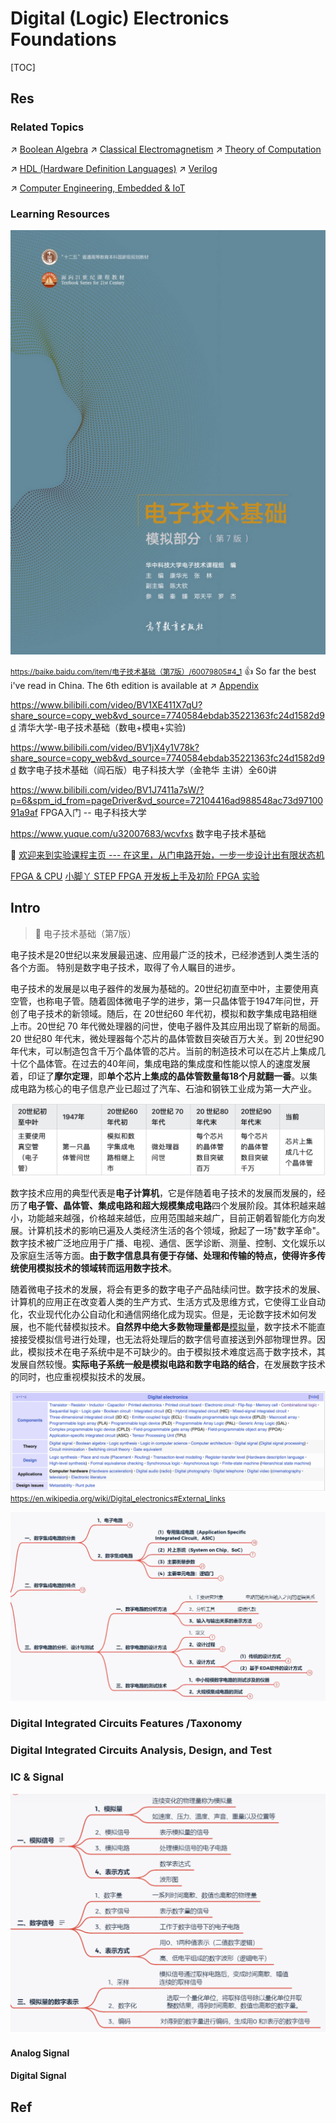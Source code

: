 # Digital (Logic) Electronics Foundations

[TOC]



## Res
### Related Topics
↗ [Boolean Algebra](../../../🧮%20Mathematics/🧊%20Algebra/Boolean%20Algebra/Boolean%20Algebra.md)
↗ [Classical Electromagnetism](../🍏%20Other%20EE%20Theories%20Related%20with%20CS/Classical%20Electromagnetism.md)
↗ [Theory of Computation](../../../🧮%20Mathematics/🤼‍♀️%20Mathematical%20Logics/😶‍🌫️%20Theory%20of%20Computation/Theory%20of%20Computation.md)

↗ [HDL (Hardware Definition Languages)](../../../Computer%20Engineering,%20Embedded%20&%20IoT/Embedded%20Programming%20&%20Software%20Development/Languages/HDL%20(Hardware%20Definition%20Languages)/HDL%20(Hardware%20Definition%20Languages).md)
↗ [Verilog](../../../Computer%20Engineering,%20Embedded%20&%20IoT/Embedded%20Programming%20&%20Software%20Development/Languages/HDL%20(Hardware%20Definition%20Languages)/Verilog/Verilog.md)

↗ [Computer Engineering, Embedded & IoT](../../../Computer%20Engineering,%20Embedded%20&%20IoT/Computer%20Engineering,%20Embedded%20&%20IoT.md)


### Learning Resources

![](../../../../Assets/Pics/resize,m_lfit,w_536,limit_1.jpeg)

<small><url>https://baike.baidu.com/item/电子技术基础（第7版）/60079805#4_1</url></small>
👍 So far the best i've read in China. 
The 6th edition is available at ↗ [Appendix](Appendix.md)

https://www.bilibili.com/video/BV1XE411X7qU?share_source=copy_web&vd_source=7740584ebdab35221363fc24d1582d9d
清华大学-电子技术基础（数电+模电+实验)

https://www.bilibili.com/video/BV1jX4y1V78k?share_source=copy_web&vd_source=7740584ebdab35221363fc24d1582d9d
数字电子技术基础（阎石版）电子科技大学（金艳华 主讲）全60讲

https://www.bilibili.com/video/BV1J7411a7sW/?p=6&spm_id_from=pageDriver&vd_source=72104416ad988548ac73d9710091a9af
FPGA入门 -- 电子科技大学

https://www.yuque.com/u32007683/wcvfxs
数字电子技术基础

🏫 [欢迎来到实验课程主页 --- 在这里，从门电路开始，一步一步设计出有限状态机](https://vlab.ustc.edu.cn/guide/index.html)

[FPGA & CPU](https://yearn.xyz/docs/fpgacpu/)
[小脚丫 STEP FPGA 开发板上手及初阶 FPGA 实验](https://steinslab.io/archives/1289)



## Intro
> 🔗 电子技术基础（第7版）

电子技术是20世纪以来发展最迅速、应用最广泛的技术，已经渗透到人类生活的各个方面。 特别是数字电子技术，取得了令人瞩目的进步。 

电子技术的发展是以电子器件的发展为基础的。20世纪初直至中叶，主要使用真空管，也称电子管。随着固体微电子学的进步，第一只晶体管于1947年问世，开创了电子技术的新领域。随后，在 20世纪60 年代初，模拟和数字集成电路相继上市。20世纪 70 年代微处理器的问世，使电子器件及其应用出现了崭新的局面。20 世纪80 年代末，微处理器每个芯片的晶体管数目突破百万大关。到 20世纪90年代末，可以制造包含千万个晶体管的芯片。当前的制造技术可以在芯片上集成几十亿个晶体管。在过去的40年间，集成电路的集成度和性能以惊人的速度发展着，印证了**摩尔定理**，即**单个芯片上集成的晶体管数量每18个月就翻一番**。以集成电路为核心的电子信息产业已超过了汽车、石油和钢铁工业成为第一大产业。

![](../../../../Assets/Pics/Screenshot%202024-01-28%20at%204.28.17PM.png)

数字技术应用的典型代表是**电子计算机**，它是伴随着电子技术的发展而发展的，经历了**电子管、晶体管、集成电路和超大规模集成电路**四个发展阶段。其体积越来越小，功能越来越强，价格越来越低，应用范围越来越广，目前正朝着智能化方向发展。计算机技术的影响已遍及人类经济生活的各个领域，掀起了一场"数字革命"。数字技术被广泛地应用于广播、电视、通信、医学诊断、测量、控制、文化娱乐以及家庭生活等方面。**由于数字信息具有便于存储、处理和传输的特点，使得许多传统使用模拟技术的领域转而运用数字技术**。

随着微电子技术的发展，将会有更多的数字电子产品陆续问世。数字技术的发展、计算机的应用正在改变着人类的生产方式、生活方式及思维方式，它使得工业自动化，农业现代化办公自动化和通信网络化成为现实。但是，无论数字技术如何发展，也不能代替模拟技术。**自然界中绝大多数物理量都是**[模拟量](https://link.zhihu.com/?target=https%3A//zhidao.baidu.com/question/325975594.html)，数字技术不能直接接受模拟信号进行处理，也无法将处理后的数字信号直接送到外部物理世界。因此，模拟技术在电子系统中是不可缺少的。由于模拟技术难度远高于数字技术，其发展自然较慢。**实际电子系统一般是模拟电路和数字电路的结合**，在发展数字技术的同时，也应重视模拟技术的发展。

![](../../../../Assets/Pics/Screenshot%202024-03-16%20at%206.18.32%20PM.png)
<small>https://en.wikipedia.org/wiki/Digital_electronics#External_links</small>

![](../../../../Assets/Pics/Pasted%20image%2020240523131535.png)


### Digital Integrated Circuits Features /Taxonomy


### Digital Integrated Circuits Analysis, Design, and Test


### IC & Signal
![](../../../../Assets/Pics/Screenshot%202024-01-28%20at%204.34.17PM.png)
#### Analog Signal 

#### Digital Signal



## Ref
